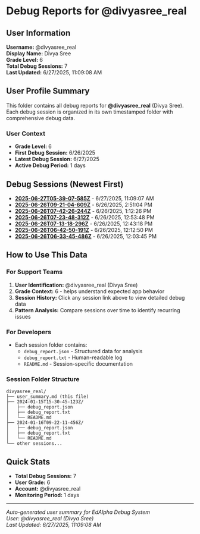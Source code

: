 # Debug Reports for @divyasree_real

## User Information

**Username:** @divyasree_real  
**Display Name:** Divya  Sree  
**Grade Level:** 6  
**Total Debug Sessions:** 7  
**Last Updated:** 6/27/2025, 11:09:08 AM

## User Profile Summary

This folder contains all debug reports for **@divyasree_real** (Divya  Sree). Each debug session is organized in its own timestamped folder with comprehensive debug data.

### User Context
- **Grade Level:** 6
- **First Debug Session:** 6/26/2025
- **Latest Debug Session:** 6/27/2025
- **Active Debug Period:** 1 days

## Debug Sessions (Newest First)

- **[2025-06-27T05-39-07-585Z](2025-06-27T05-39-07-585Z/)** - 6/27/2025, 11:09:07 AM
- **[2025-06-26T09-21-04-609Z](2025-06-26T09-21-04-609Z/)** - 6/26/2025, 2:51:04 PM
- **[2025-06-26T07-42-26-244Z](2025-06-26T07-42-26-244Z/)** - 6/26/2025, 1:12:26 PM
- **[2025-06-26T07-23-48-312Z](2025-06-26T07-23-48-312Z/)** - 6/26/2025, 12:53:48 PM
- **[2025-06-26T07-13-18-296Z](2025-06-26T07-13-18-296Z/)** - 6/26/2025, 12:43:18 PM
- **[2025-06-26T06-42-50-191Z](2025-06-26T06-42-50-191Z/)** - 6/26/2025, 12:12:50 PM
- **[2025-06-26T06-33-45-486Z](2025-06-26T06-33-45-486Z/)** - 6/26/2025, 12:03:45 PM

## How to Use This Data

### For Support Teams
1. **User Identification:** @divyasree_real (Divya  Sree)
2. **Grade Context:** 6 - helps understand expected app behavior
3. **Session History:** Click any session link above to view detailed debug data
4. **Pattern Analysis:** Compare sessions over time to identify recurring issues

### For Developers
- Each session folder contains:
  - `debug_report.json` - Structured data for analysis
  - `debug_report.txt` - Human-readable log
  - `README.md` - Session-specific documentation

### Session Folder Structure
```
divyasree_real/
├── user_summary.md (this file)
├── 2024-01-15T15-30-45-123Z/
│   ├── debug_report.json
│   ├── debug_report.txt
│   └── README.md
├── 2024-01-16T09-22-11-456Z/
│   ├── debug_report.json
│   ├── debug_report.txt
│   └── README.md
└── other sessions...
```

## Quick Stats

- **Total Debug Sessions:** 7
- **User Grade:** 6
- **Account:** @divyasree_real
- **Monitoring Period:** 1 days

---
*Auto-generated user summary for EdAlpha Debug System*  
*User: @divyasree_real (Divya  Sree)*  
*Last Updated: 6/27/2025, 11:09:08 AM*